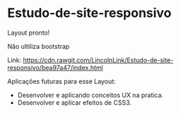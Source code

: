 ﻿# Estudo-de-site-responsivo

Layout pronto!


Não ultiliza bootstrap


Link:  https://cdn.rawgit.com/LincolnLink/Estudo-de-site-responsivo/bea97a47/index.html


Aplicações futuras para esse Layout:

- Desenvolver e aplicando conceitos UX na pratica.
- Desenvolver e aplicar efeitos de CSS3.
